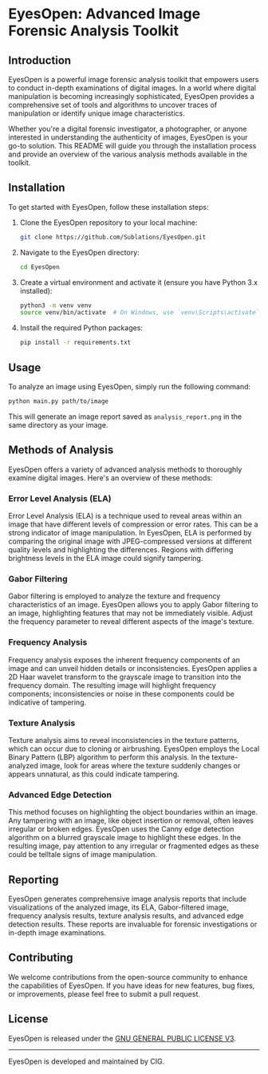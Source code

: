 # EyesOpen: Advanced Image Forensic Analysis Toolkit

## Introduction

EyesOpen is a powerful image forensic analysis toolkit that empowers users to conduct in-depth examinations of digital images. In a world where digital manipulation is becoming increasingly sophisticated, EyesOpen provides a comprehensive set of tools and algorithms to uncover traces of manipulation or identify unique image characteristics.

Whether you're a digital forensic investigator, a photographer, or anyone interested in understanding the authenticity of images, EyesOpen is your go-to solution. This README will guide you through the installation process and provide an overview of the various analysis methods available in the toolkit.

## Installation

To get started with EyesOpen, follow these installation steps:

1. Clone the EyesOpen repository to your local machine:

   ~~~bash
   git clone https://github.com/Sublations/EyesOpen.git
   ~~~

2. Navigate to the EyesOpen directory:

   ~~~bash
   cd EyesOpen
   ~~~

3. Create a virtual environment and activate it (ensure you have Python 3.x installed):

   ~~~bash
   python3 -m venv venv
   source venv/bin/activate  # On Windows, use `venv\Scripts\activate`
   ~~~

4. Install the required Python packages:

   ~~~bash
   pip install -r requirements.txt
   ~~~

## Usage

To analyze an image using EyesOpen, simply run the following command:

~~~bash
python main.py path/to/image
~~~

This will generate an image report saved as `analysis_report.png` in the same directory as your image.

## Methods of Analysis

EyesOpen offers a variety of advanced analysis methods to thoroughly examine digital images. Here's an overview of these methods:

### Error Level Analysis (ELA)

Error Level Analysis (ELA) is a technique used to reveal areas within an image that have different levels of compression or error rates. This can be a strong indicator of image manipulation. In EyesOpen, ELA is performed by comparing the original image with JPEG-compressed versions at different quality levels and highlighting the differences. Regions with differing brightness levels in the ELA image could signify tampering.

### Gabor Filtering

Gabor filtering is employed to analyze the texture and frequency characteristics of an image. EyesOpen allows you to apply Gabor filtering to an image, highlighting features that may not be immediately visible. Adjust the frequency parameter to reveal different aspects of the image's texture.

### Frequency Analysis

Frequency analysis exposes the inherent frequency components of an image and can unveil hidden details or inconsistencies. EyesOpen applies a 2D Haar wavelet transform to the grayscale image to transition into the frequency domain. The resulting image will highlight frequency components; inconsistencies or noise in these components could be indicative of tampering.

### Texture Analysis

Texture analysis aims to reveal inconsistencies in the texture patterns, which can occur due to cloning or airbrushing. EyesOpen employs the Local Binary Pattern (LBP) algorithm to perform this analysis. In the texture-analyzed image, look for areas where the texture suddenly changes or appears unnatural, as this could indicate tampering.

### Advanced Edge Detection

This method focuses on highlighting the object boundaries within an image. Any tampering with an image, like object insertion or removal, often leaves irregular or broken edges. EyesOpen uses the Canny edge detection algorithm on a blurred grayscale image to highlight these edges. In the resulting image, pay attention to any irregular or fragmented edges as these could be telltale signs of image manipulation.

## Reporting

EyesOpen generates comprehensive image analysis reports that include visualizations of the analyzed image, its ELA, Gabor-filtered image, frequency analysis results, texture analysis results, and advanced edge detection results. These reports are invaluable for forensic investigations or in-depth image examinations.

## Contributing

We welcome contributions from the open-source community to enhance the capabilities of EyesOpen. If you have ideas for new features, bug fixes, or improvements, please feel free to submit a pull request.

## License

EyesOpen is released under the [GNU GENERAL PUBLIC LICENSE V3](LICENSE).

---

EyesOpen is developed and maintained by CIG.
